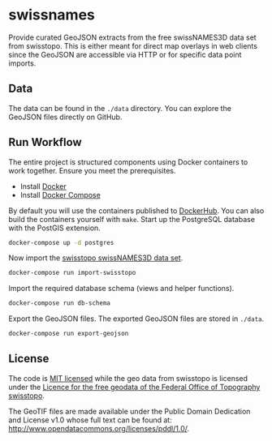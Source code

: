 # swissnames

Provide curated GeoJSON extracts from the free swissNAMES3D data set from swisstopo.
This is either meant for direct map overlays in web clients since the GeoJSON are accessible via HTTP or
for specific data point imports.

## Data

The data can be found in the `./data` directory.
You can explore the GeoJSON files directly on GitHub.

## Run Workflow

The entire project is structured components using Docker containers
to work together. Ensure you meet the prerequisites.

- Install [Docker](https://docs.docker.com/engine/installation/)
- Install [Docker Compose](https://docs.docker.com/compose/install/)

By default you will use the containers published to [DockerHub](https://hub.docker.com/u/naturalearthtiles/).
You can also build the containers yourself with `make`.
Start up the PostgreSQL database with the PostGIS extension.

```bash
docker-compose up -d postgres
```

Now import the [swisstopo swissNAMES3D data set](http://www.mont-terri.ch/internet/swisstopo/en/home/products/landscape/swissNAMES3D.html).

```bash
docker-compose run import-swisstopo
```

Import the required database schema (views and helper functions).

```bash
docker-compose run db-schema
```

Export the GeoJSON files. The exported GeoJSON files are stored in `./data`.

```bash
docker-compose run export-geojson
```

## License

The code is [MIT licensed](LICENSE) while the geo data from swisstopo is licensed under the [Licence for the free geodata of the Federal Office of Topography swisstopo](LICENSE-GEODATA).


The GeoTIF files are made available under the Public Domain Dedication and License v1.0 whose full text can be found at: http://www.opendatacommons.org/licenses/pddl/1.0/.
